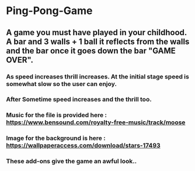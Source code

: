 # Ping-Pong-Game
## A game you must have played in your childhood. A bar and 3 walls + 1 ball it reflects from the walls and the bar once it goes down the bar  "GAME OVER".
### As speed increases thrill increases. At the initial stage speed is somewhat slow so the user can enjoy.
### After Sometime speed increases and the thrill too.
### Music for the file is provided here : https://www.bensound.com/royalty-free-music/track/moose
### Image for the background is here : https://wallpaperaccess.com/download/stars-17493
### These add-ons give the game an awful look..
